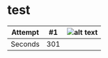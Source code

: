 # test

| Attempt | #1  | ![alt text](http://www.freepngimg.com/download/castle/8-2-castle-free-png-image.png) |
| :-----: | :-: | :-: |
| Seconds | 301 |  |



